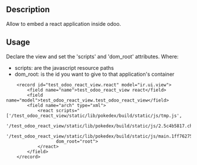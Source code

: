 Description
-----------

Allow to embed a react application inside odoo.



Usage
-----

Declare the view and set the 'scripts' and 'dom_root' attributes.
Where:
  - scripts: are the javascript resource paths
  - dom_root: is the id you want to give to that application's container


```
    <record id="test_odoo_react_view.react" model="ir.ui.view">
        <field name="name">test_odoo_react_view react</field>
        <field name="model">test_odoo_react_view.test_odoo_react_view</field>
        <field name="arch" type="xml">
            <react scripts="['/test_odoo_react_view/static/lib/pokedex/build/static/js/tmp.js',
                             '/test_odoo_react_view/static/lib/pokedex/build/static/js/2.5c4b5817.chunk.js',
                             '/test_odoo_react_view/static/lib/pokedex/build/static/js/main.1ff76275.chunk.js']"
                   dom_root="root">
            </react>
        </field>
    </record>
```

